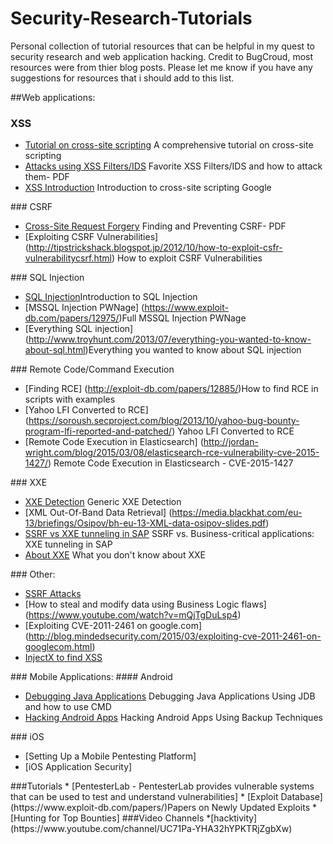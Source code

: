 # Security-Research-Tutorials
Personal collection of tutorial resources that can be helpful in my quest to security research and web application hacking. 
Credit to BugCroud, most resources were from thier blog posts. Please let me know if you have any suggestions for resources that i should add to this list. 

<a name="webapplications"/>

##Web applications:
<a name="xss-webapplication">
### XSS

* [Tutorial on cross-site scripting](https://pentesterlab.com/exercises/) A comprehensive tutorial on cross-site scripting
* [Attacks using XSS Filters/IDS](https://www.blackhat.com/presentations/bh-usa-09/VELANAVA/BHUSA09-VelaNava-FavoriteXSS-SLIDES.pdf) Favorite XSS Filters/IDS and how to attack them- PDF
* [XSS Introduction](https://www.google.com/about/appsecurity/learning/xss/) Introduction to cross-site scripting Google 

<a name="csrf-webapplications"/>
### CSRF

* [Cross-Site Request Forgery](https://www.blackhat.com/presentations/bh-usa-06/BH-US-06-Gallagher.pdf) Finding and Preventing CSRF- PDF
* [Exploiting CSRF Vulnerabilities] (http://tipstrickshack.blogspot.jp/2012/10/how-to-exploit-csfr-vulnerabilitycsrf.html) How to exploit CSRF Vulnerabilities

<a name="sql-injection-webapplications"/>
### SQL Injection

* [SQL Injection](https://prakharprasad.com/introduction-to-sql-injection-and-exploitation-mysql-5-error-based/)Introduction to SQL Injection
* [MSSQL Injection PWNage] (https://www.exploit-db.com/papers/12975/)Full MSSQL Injection PWNage
* [Everything SQL injection] (http://www.troyhunt.com/2013/07/everything-you-wanted-to-know-about-sql.html)Everything you wanted to know about SQL injection

<a name="remote-command-exe-webapplications"/>
### Remote Code/Command Execution

* [Finding RCE] (http://exploit-db.com/papers/12885/)How to find RCE in scripts with examples
* [Yahoo LFI Converted to RCE] (https://soroush.secproject.com/blog/2013/10/yahoo-bug-bounty-program-lfi-reported-and-patched/) Yahoo LFI Converted to RCE
* [Remote Code Execution in Elasticsearch] (http://jordan-wright.com/blog/2015/03/08/elasticsearch-rce-vulnerability-cve-2015-1427/) Remote Code Execution in Elasticsearch - CVE-2015-1427

<a name="xxe-webapplications"/>
### XXE

* [XXE Detection](http://www.christian-schneider.net/GenericXxeDetection.html) Generic XXE Detection
* [XML Out-Of-Band Data Retrieval] (https://media.blackhat.com/eu-13/briefings/Osipov/bh-eu-13-XML-data-osipov-slides.pdf)
* [SSRF vs XXE tunneling in SAP](http://erpscan.com/wp-content/uploads/publications/SSRF-vs-Businness-critical-applications-final-edit.pdf) SSRF vs. Business-critical applications: XXE tunneling in SAP
* [About XXE](http://2013.appsecusa.org/2013/wp-content/uploads/2013/12/WhatYouDidntKnowAboutXXEAttacks.pdf) What you don't know about XXE

<a name="other-attacks-webapplications"/>
### Other:

* [SSRF Attacks](http://www.slideshare.net/d0znpp/ssrf-attacks-and-sockets-smorgasbord-of-vulnerabilities)
* [How to steal and modify data using Business Logic flaws] (https://www.youtube.com/watch?v=mQjTgDuLsp4)
* [Exploiting CVE-2011-2461 on google.com] (http://blog.mindedsecurity.com/2015/03/exploiting-cve-2011-2461-on-googlecom.html)
* [InjectX to find XSS](https://forum.bugcrowd.com/t/tutorial-injectx-to-find-xss/790)

<a name="mobile-webapplications"/>
### Mobile Applications:

<a name="android-webapplications"/>
#### Android

* [Debugging Java Applications](http://www.androidpentesting.com/2014/12/debugging-java-applications-using-jdb.html) Debugging Java Applications Using JDB and how to use CMD
* [Hacking Android Apps](http://resources.infosecinstitute.com/android-hacking-security-part-15-hacking-android-apps-using-backup-techniques/) Hacking Android Apps Using Backup Techniques

<a name="ios-webapplications"/>
### iOS

* [Setting Up a Mobile Pentesting Platform] 
* [iOS Application Security] 


<a name="tutorials-webapplications"/>
###Tutorials
* [PentesterLab - PentesterLab provides vulnerable systems that can be used to test and understand vulnerabilities]
* [Exploit Database](https://www.exploit-db.com/papers/)Papers on Newly Updated Exploits 
* [Hunting for Top Bounties]


<a name="youtube-webapplications"/>
###Video Channels
*[hacktivity](https://www.youtube.com/channel/UC71Pa-YHA32hYPKTRjZgbXw)

